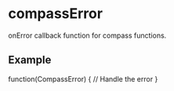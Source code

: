compassError
==========

onError callback function for compass functions. 

Example
-------

function(CompassError) {
    // Handle the error
}
